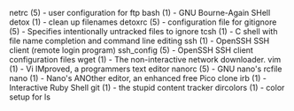 netrc (5)            - user configuration for ftp
bash (1)             - GNU Bourne-Again SHell
detox (1)            - clean up filenames
detoxrc (5)          - configuration file for
gitignore (5)        - Specifies intentionally untracked files to ignore
tcsh (1)             - C shell with file name completion and command line editing
ssh (1)              - OpenSSH SSH client (remote login program)
ssh_config (5)       - OpenSSH SSH client configuration files
wget (1)             - The non-interactive network downloader.
vim (1)              - Vi IMproved, a programmers text editor
nanorc (5)           - GNU nano's rcfile
nano (1)             - Nano's ANOther editor, an enhanced free Pico clone
irb (1)              - Interactive Ruby Shell
git (1)              - the stupid content tracker
dircolors (1)        - color setup for ls
